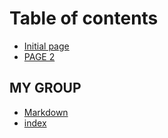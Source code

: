 # Table of contents

* [Initial page](README.md)
* [PAGE 2](page-2.md)

## MY GROUP

* [Markdown](my-group/markdown.md)
* [index](untitled.md)


